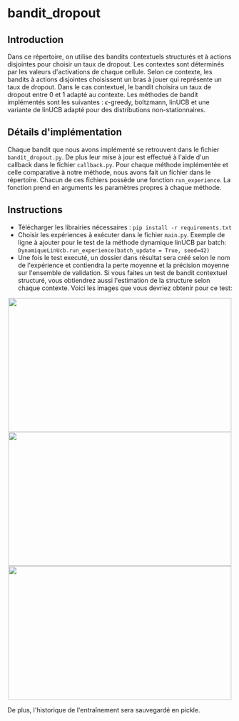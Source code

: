 # bandit_dropout
## Introduction
Dans ce répertoire, on utilise des bandits contextuels structurés et à actions disjointes pour choisir un taux de dropout.
Les contextes sont déterminés par les valeurs d'activations de chaque cellule. Selon ce contexte, les bandits à actions disjointes
choisissent un bras à jouer qui représente un taux de dropout. Dans le cas contextuel, le bandit choisira un taux de dropout entre 0 et 1 adapté au contexte.
Les méthodes de bandit implémentés sont les suivantes : $\epsilon$-greedy, boltzmann, linUCB et une variante de linUCB adapté pour des distributions non-stationnaires.

## Détails d'implémentation

Chaque bandit que nous avons implémenté se retrouvent dans le fichier ```bandit_dropout.py```. De plus leur mise à jour est effectué à l'aide d'un callback dans le fichier
```callback.py```. Pour chaque méthode implémentée et celle comparative à notre méthode, nous avons fait un fichier dans le répertoire. Chacun de ces fichiers
possède une fonction ```run_experience```. La fonction prend en arguments les paramètres propres à chaque méthode.

## Instructions 

  - Télécharger les librairies nécessaires : ```pip install -r requirements.txt```
  - Choisir les expériences à exécuter dans le fichier ```main.py```. Exemple de ligne à ajouter pour le test de la méthode dynamique linUCB par batch:
  ``` DynamiqueLinUcb.run_experience(batch_update = True, seed=42) ```
  - Une fois le test executé, un dossier dans résultat sera créé selon le nom de l'expérience et contiendra la perte moyenne et la précision moyenne sur l'ensemble de validation.
  Si vous faites un test de bandit contextuel structuré, vous obtiendrez aussi l'estimation de la structure selon chaque contexte. Voici les images que vous devriez obtenir pour ce test:
  <center>
       <img src="https://github.com/GameSetAndMatch/bandit_dropout/blob/master/results/Acc_dynamiclinUcb_batch/Acc_dynamiclinUcb_batch_contexte.png" width="500" height="300">
       <img src="https://github.com/GameSetAndMatch/bandit_dropout/blob/master/results/Acc_dynamiclinUcb_batch/Acc_dynamiclinUcb_batch_val_acc.png" width="500" height="300">
       <img src="https://github.com/GameSetAndMatch/bandit_dropout/blob/master/results/Acc_dynamiclinUcb_batch/Acc_dynamiclinUcb_batch_loss_acc.png" width="500" height="300">
  </center>
  
  De plus, l'historique de l'entraînement sera sauvegardé en pickle.
  

